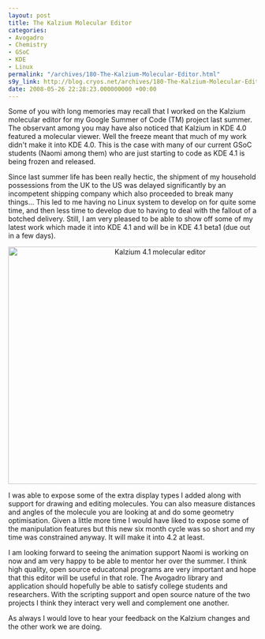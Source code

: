 ```yaml
---
layout: post
title: The Kalzium Molecular Editor
categories:
- Avogadro
- Chemistry
- GSoC
- KDE
- Linux
permalink: "/archives/180-The-Kalzium-Molecular-Editor.html"
s9y_link: http://blog.cryos.net/archives/180-The-Kalzium-Molecular-Editor.html
date: 2008-05-26 22:28:23.000000000 +00:00
---
```

<span><p>Some of you with long memories may recall that I worked on the Kalzium molecular editor for my Google Summer of Code (TM) project last summer. The observant among you may have also noticed that Kalzium in KDE 4.0 featured a molecular viewer. Well the freeze meant that much of my work didn't make it into KDE 4.0. This is the case with many of our current GSoC students (Naomi among them) who are just starting to code as KDE 4.1 is being frozen and released.</p>

<p>Since last summer life has been really hectic, the shipment of my household possessions from the UK to the US was delayed significantly by an incompetent shipping company which also proceeded to break many things... This led to me having no Linux system to develop on for quite some time, and then less time to develop due to having to deal with the fallout of a botched delivery. Still, I am very pleased to be able to show off some of my latest work which made it into KDE 4.1 and will be in KDE 4.1 beta1 (due out in a few days).</p>

<center><img src="http://blog.cryos.net/uploads/kalzium_editor_4.1.png" width="600" height="481" alt="Kalzium 4.1 molecular editor" /></center>

<p>I was able to expose some of the extra display types I added along with support for drawing and editing molecules. You can also measure distances and angles of the molecule you are looking at and do some geometry optimisation. Given a little more time I would have liked to expose some of the manipulation features but this new six month cycle was so short and my time was constrained anyway. It will make it into 4.2 at least.</p>

<p>I am looking forward to seeing the animation support Naomi is working on now and am very happy to be able to mentor her over the summer. I think high quality, open source educatonal programs are very important and hope that this editor will be useful in that role. The Avogadro library and application should hopefully be able to satisfy college students and researchers. With the scripting support and open source nature of the two projects I think they interact very well and complement one another.</p>

<p>As always I would love to hear your feedback on the Kalzium changes and the other work we are doing.</p></span>
